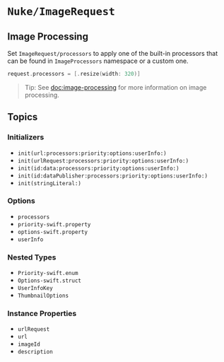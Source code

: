 # ``Nuke/ImageRequest``

## Image Processing

Set ``ImageRequest/processors`` to apply one of the built-in processors that can be found in ``ImageProcessors`` namespace or a custom one.

```swift
request.processors = [.resize(width: 320)]
```

> Tip: See <doc:image-processing> for more information on image processing.

## Topics

### Initializers

- ``init(url:processors:priority:options:userInfo:)``
- ``init(urlRequest:processors:priority:options:userInfo:)``
- ``init(id:data:processors:priority:options:userInfo:)``
- ``init(id:dataPublisher:processors:priority:options:userInfo:)``
- ``init(stringLiteral:)``

### Options

- ``processors``
- ``priority-swift.property``
- ``options-swift.property``
- ``userInfo``

### Nested Types

- ``Priority-swift.enum``
- ``Options-swift.struct``
- ``UserInfoKey``
- ``ThumbnailOptions``

### Instance Properties

- ``urlRequest``
- ``url``
- ``imageId``
- ``description``

